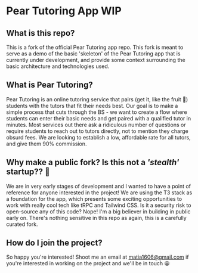 # Pear Tutoring App WIP

## What is this repo?

This is a fork of the official Pear Tutoring app repo. This fork is meant to serve as a demo of the basic 'skeleton' of the Pear Tutoring app that is currently under development, and provide some context surrounding the basic architecture and technologies used.

## What is Pear Tutoring?
Pear Tutoring is an online tutoring service that pairs (get it, like the fruit 🍐) students with the tutors that fit their needs best. Our goal is to make a simple process that cuts through the BS - we want to create a flow where students can enter their basic needs and get paired with a qualified tutor in minutes. Most services out there ask a ridiculous number of questions or require students to reach out to tutors directly, not to mention they charge obsurd fees. We are looking to establish a low, affordable rate for all tutors, and give them 90% commission. 

## Why make a public fork? Is this not a _'stealth'_ startup?? 🤔
We are in very early stages of development and I wanted to have a point of reference for anyone interested in the project! We are using the T3 stack as a foundation for the app, which presents some exciting opportunities to work with really cool tech like tRPC and Tailwind CSS. Is it a security risk to open-source any of this code? Nope! I'm a big believer in building in public early on. There's nothing sensitive in this repo as again, this is a carefully curated fork.  

## How do I join the project?
So happy you're interested! Shoot me an email at matia1606@gmail.com if you're interested in working on the project and we'll be in touch 😀
